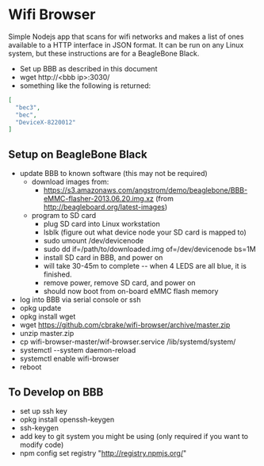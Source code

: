 Wifi Browser
============

Simple Nodejs app that scans for wifi networks and makes a list of ones available
to a HTTP interface in JSON format.  It can be run on any Linux system, but
these instructions are for a BeagleBone Black.

* Set up BBB as described in this document
* wget http://\<bbb ip\>:3030/
* something like the following is returned:

```json
[
  "bec3",
  "bec",
  "DeviceX-8220012"
]
```

Setup on BeagleBone Black
-------------------------

* update BBB to known software (this may not be required)
    * download images from:
        * https://s3.amazonaws.com/angstrom/demo/beaglebone/BBB-eMMC-flasher-2013.06.20.img.xz (from http://beagleboard.org/latest-images)
    * program to SD card
        * plug SD card into Linux workstation
        * lsblk (figure out what device node your SD card is mapped to)
        * sudo umount /dev/devicenode 
        * sudo dd if=/path/to/downloaded.img of=/dev/devicenode bs=1M
        * install SD card in BBB, and power on
        * will take 30-45m to complete -- when 4 LEDS are all blue, it is finished.
        * remove power, remove SD card, and power on
        * should now boot from on-board eMMC flash memory
* log into BBB via serial console or ssh
* opkg update
* opkg install wget
* wget https://github.com/cbrake/wifi-browser/archive/master.zip
* unzip master.zip
* cp wifi-browser-master/wif-browser.service /lib/systemd/system/
* systemctl --system daemon-reload
* systemctl enable wifi-browser
* reboot

To Develop on BBB
-----------------

* set up ssh key
 * opkg install openssh-keygen
 * ssh-keygen
 * add key to git system you might be using (only required if you want to modify code)
* npm config set registry "http://registry.npmjs.org/"







